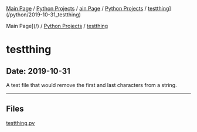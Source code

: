 [Main Page](/) / [Python Projects](/python) / [ain Page](/) / [Python Projects](/python) / [testthing](/python/2019-10-31_testthing)](/python/2019-10-31_testthing)

Main Page](/) / [Python Projects](/python) / [testthing](/python/2019-10-31_testthing)

# testthing

## Date: 2019-10-31

A test file that would remove the first and last characters from a string.

-----

## Files

[testthing.py](testthing.py)